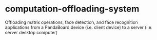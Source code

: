 # computation-offloading-system
Offloading matrix operations, face detection, and face recognition applications from a PandaBoard device (i.e. client device) to a server (i.e. server desktop computer)
